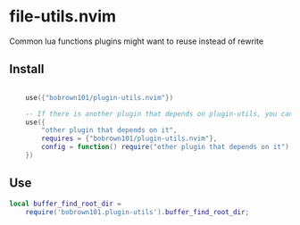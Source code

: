 # file-utils.nvim
Common lua functions plugins might want to reuse instead of rewrite


## Install
```lua

    use({"bobrown101/plugin-utils.nvim"})

    -- If there is another plugin that depends on plugin-utils, you can denote that with packer like so
    use({
        "other plugin that depends on it",
        requires = {"bobrown101/plugin-utils.nvim"},
        config = function() require("other plugin that depends on it").setup({}) end
    })

```

## Use
```lua
local buffer_find_root_dir =
    require('bobrown101.plugin-utils').buffer_find_root_dir;
```
